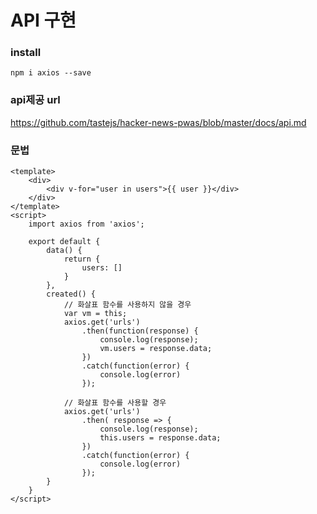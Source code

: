 # API 구현

### install
    
    npm i axios --save


### api제공 url

https://github.com/tastejs/hacker-news-pwas/blob/master/docs/api.md


### 문법

    <template>
        <div>
            <div v-for="user in users">{{ user }}</div>
        </div>
    </template>
    <script>
        import axios from 'axios';
        
        export default {
            data() {
                return {
                    users: []
                }
            },
            created() {
                // 화살표 함수를 사용하지 않을 경우 
                var vm = this;
                axios.get('urls')
                    .then(function(response) {
                        console.log(response);
                        vm.users = response.data;
                    })
                    .catch(function(error) {
                        console.log(error)
                    });
                
                // 화살표 함수를 사용할 경우
                axios.get('urls')
                    .then( response => {
                        console.log(response);
                        this.users = response.data;
                    })
                    .catch(function(error) {
                        console.log(error)
                    });
            }
        }
    </script>





